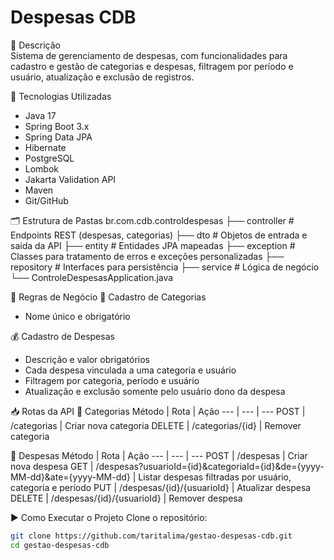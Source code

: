 # Despesas CDB

🏦 Descrição  
Sistema de gerenciamento de despesas, com funcionalidades para cadastro e gestão de categorias e despesas, filtragem por período e usuário, atualização e exclusão de registros.

🚀 Tecnologias Utilizadas

- Java 17
- Spring Boot 3.x
- Spring Data JPA
- Hibernate
- PostgreSQL
- Lombok
- Jakarta Validation API
- Maven
- Git/GitHub

🗂️ Estrutura de Pastas
br.com.cdb.controldespesas
├── controller # Endpoints REST (despesas, categorias)
├── dto # Objetos de entrada e saída da API
├── entity # Entidades JPA mapeadas
├── exception # Classes para tratamento de erros e exceções personalizadas
├── repository # Interfaces para persistência
├── service # Lógica de negócio
└── ControleDespesasApplication.java

📌 Regras de Negócio
👤 Cadastro de Categorias

- Nome único e obrigatório

💰 Cadastro de Despesas

- Descrição e valor obrigatórios
- Cada despesa vinculada a uma categoria e usuário
- Filtragem por categoria, período e usuário
- Atualização e exclusão somente pelo usuário dono da despesa

📥 Rotas da API
👥 Categorias
Método | Rota | Ação
--- | --- | ---
POST | /categorias | Criar nova categoria
DELETE | /categorias/{id} | Remover categoria

🧾 Despesas
Método | Rota | Ação
--- | --- | ---
POST | /despesas | Criar nova despesa
GET | /despesas?usuarioId={id}&categoriaId={id}&de={yyyy-MM-dd}&ate={yyyy-MM-dd} | Listar despesas filtradas por usuário, categoria e período
PUT | /despesas/{id}/{usuarioId} | Atualizar despesa
DELETE | /despesas/{id}/{usuarioId} | Remover despesa

▶️ Como Executar o Projeto
Clone o repositório:

```bash
git clone https://github.com/taritalima/gestao-despesas-cdb.git
cd gestao-despesas-cdb
```
